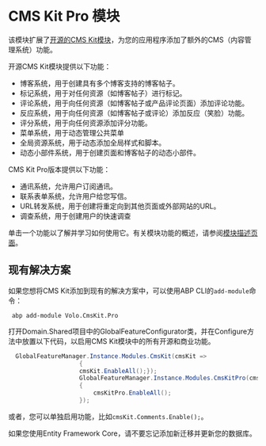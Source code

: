 # CMS Kit Pro 模块

该模块扩展了[开源的CMS Kit模块](https://docs.abp.io/en/abp/latest/Modules/Cms-Kit/Index)，为您的应用程序添加了额外的CMS（内容管理系统）功能。

开源CMS Kit模块提供以下功能：

* 博客系统，用于创建具有多个博客支持的博客帖子。
* 标记系统，用于对任何资源（如博客帖子）进行标记。
* 评论系统，用于向任何资源（如博客帖子或产品评论页面）添加评论功能。
* 反应系统，用于向任何资源（如博客帖子或评论）添加反应（笑脸）功能。
* 评分系统，用于向任何资源添加评分功能。
* 菜单系统，用于动态管理公共菜单
* 全局资源系统，用于动态添加全局样式和脚本。
* 动态小部件系统，用于创建页面和博客帖子的动态小部件。

CMS Kit Pro版本提供以下功能：

* 通讯系统，允许用户订阅通讯。
* 联系表单系统，允许用户给您写信。
* URL转发系统，用于创建将重定向到其他页面或外部网站的URL。
* 调查系统，用于创建用户的快速调查

单击一个功能以了解并学习如何使用它。有关模块功能的概述，请参阅[模块描述页面](https://commercial.abp.io/modules/Volo.CmsKit.Pro)。

现有解决方案
------------------

如果您想将CMS Kit添加到现有的解决方案中，可以使用ABP CLI的`add-module`命令：

```shell
 abp add-module Volo.CmsKit.Pro
```

打开Domain.Shared项目中的GlobalFeatureConfigurator类，并在Configure方法中放置以下代码，以启用CMS Kit模块中的所有开源和商业功能。

```c#
  GlobalFeatureManager.Instance.Modules.CmsKit(cmsKit =>
                    {
                    cmsKit.EnableAll();});
                    GlobalFeatureManager.Instance.Modules.CmsKitPro(cmsKitPro =>
                    {
                        cmsKitPro.EnableAll();
                    });
```


或者，您可以单独启用功能，比如`cmsKit.Comments.Enable();`。

如果您使用Entity Framework Core，请不要忘记添加新迁移并更新您的数据库。
